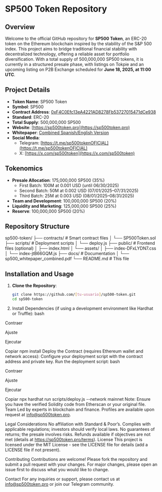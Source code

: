 # SP500 Token Repository

## Overview
Welcome to the official GitHub repository for **SP500 Token**, an ERC-20 token on the Ethereum blockchain inspired by the stability of the S&P 500 index. This project aims to bridge traditional financial stability with decentralized technology, offering a reliable asset for portfolio diversification. With a total supply of 500,000,000 SP500 tokens, it is currently in a structured presale phase, with listings on Tokpie and an upcoming listing on P2B Exchange scheduled for **June 18, 2025, at 11:00 UTC**.

## Project Details
- **Token Name**: SP500 Token
- **Symbol**: SP500
- **Contract Address**: [0xF4C0Efc13eA4221AD8278Fb53727015471dCe938](https://etherscan.io/address/0xF4C0Efc13eA4221AD8278Fb53727015471dCe938)
- **Standard**: ERC-20
- **Total Supply**: 500,000,000 SP500
- **Website**: [https://sp500token.pro](https://sp500token.pro)
- **Whitepaper**: [Combined Spanish/English Version](https://sp500token.pro/docs/sp500_whitepaper_combined.pdf)
- **Social Media**:
  - Telegram: [https://t.me/sp500tokenOFICIAL](https://t.me/sp500tokenOFICIAL)
  - X: [https://x.com/sp500token](https://x.com/sp500token)

## Tokenomics
- **Presale Allocation**: 175,000,000 SP500 (35%)
  - First Batch: 100M at 0.001 USD (until 06/30/2025)
  - Second Batch: 50M at 0.002 USD (07/01/2025–07/31/2025)
  - Third Batch: 25M at 0.003 USD (08/01/2025–08/31/2025)
- **Team and Development**: 100,000,000 SP500 (20%)
- **Liquidity and Marketing**: 125,000,000 SP500 (25%)
- **Reserve**: 100,000,000 SP500 (20%)

## Repository Structure
sp500-token/
├── contracts/         # Smart contract files
│   └── SP500Token.sol
├── scripts/           # Deployment scripts
│   └── deploy.js
├── public/            # Frontend files (optional)
│   ├── index.html
│   └── assets/
│       ├── index-DFxLYDN7.css
│       └── index-jtB66GQM.js
├── docs/              # Documentation
│   └── sp500_whitepaper_combined.pdf
└── README.md          # This file


## Installation and Usage
1. **Clone the Repository**:
   ```bash
   git clone https://github.com/[tu-usuario]/sp500-token.git
   cd sp500-token
2. Install Dependencies (if using a development environment like Hardhat or Truffle):
bash

Contraer

Ajuste

Ejecutar

Copiar
npm install
Deploy the Contract (requires Ethereum wallet and network access):
Configure your deployment script with the contract address and private key.
Run the deployment script:
bash

Contraer

Ajuste

Ejecutar

Copiar
npx hardhat run scripts/deploy.js --network mainnet
Note: Ensure you have the verified Solidity code from Etherscan or your original file.
Team
Led by experts in blockchain and finance. Profiles are available upon request at info@sp500token.pro.

Legal Considerations
No affiliation with Standard & Poor’s.
Complies with applicable regulations; investors should verify local laws.
No guarantees of returns; the presale involves risks.
Refunds available if objectives are not met (details at https://sp500token.pro/terms).
License
This project is licensed under the MIT License - see the LICENSE file for details (add a LICENSE file if not present).

Contributing
Contributions are welcome! Please fork the repository and submit a pull request with your changes. For major changes, please open an issue first to discuss what you would like to change.

Contact
For any inquiries or support, please contact us at info@sp500token.pro or join our Telegram community.
